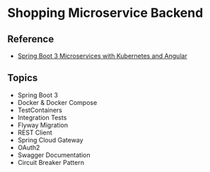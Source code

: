 # Shopping Microservice Backend

## Reference

- [Spring Boot 3 Microservices with Kubernetes and Angular](https://youtu.be/yn_stY3HCr8?si=wIENupLoMv0CK2Js)

## Topics

- Spring Boot 3
- Docker & Docker Compose
- TestContainers
- Integration Tests
- Flyway Migration
- REST Client
- Spring Cloud Gateway
- OAuth2
- Swagger Documentation
- Circuit Breaker Pattern
